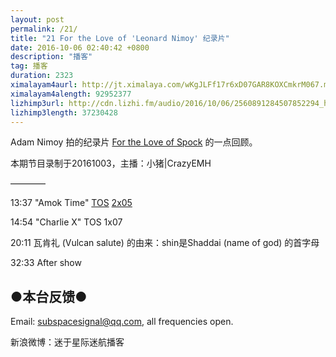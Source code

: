 ```yaml
---
layout: post
permalink: /21/
title: "21 For the Love of 'Leonard Nimoy' 纪录片"
date: 2016-10-06 02:40:42 +0800
description: "播客"
tag: 播客 
duration: 2323
ximalayam4aurl: http://jt.ximalaya.com/wKgJLFf17r6xD07GAR8KOXCmkrM067.m4a?channel=rss&amp;album_id=3135361&amp;track_id=22724367&amp;uid=6418191&amp;jt=http://audio.xmcdn.com/group20/M07/57/D5/wKgJLFf17r6xD07GAR8KOXCmkrM067.m4a
ximalayam4alength: 92952377
lizhimp3url: http://cdn.lizhi.fm/audio/2016/10/06/2560891284507852294_hd.mp3
lizhimp3length: 37230428
---   
```


Adam Nimoy 拍的纪录片 [For the Love of Spock](http://fortheloveofspock.com/) 的一点回顾。

本期节目录制于20161003，主播：小猪\|CrazyEMH

————

13:37 &quot;Amok Time&quot;  [TOS](http://memory-alpha.wikia.com/wiki/TOS) [2x05](http://memory-alpha.wikia.com/wiki/TOS_Season_2)

14:54 &quot;Charlie X&quot; TOS 1x07

20:11 瓦肯礼 (Vulcan salute) 的由来：shin是Shaddai (name of god) 的首字母

32:33 After show

## ●本台反馈●

Email: [subspacesignal@qq.com](mailto:subspacesignal@qq.com), all frequencies open.

新浪微博：迷于星际迷航播客

